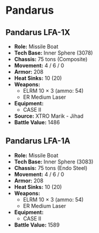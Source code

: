 # Pandarus
## Pandarus LFA-1X
- **Role:** Missile Boat
- **Tech Base:** Inner Sphere (3078)
- **Chassis:** 75 tons (Composite)
- **Movement:** 4 / 6 / 0
- **Armor:** 208
- **Heat Sinks:** 10 (20)
- **Weapons:**
  - ELRM 10 × 3 (ammo: 54)
  - ER Medium Laser
- **Equipment:**
  - CASE II
- **Source:** XTRO Marik - Jihad
- **Battle Value:** 1486

## Pandarus LFA-1A
- **Role:** Missile Boat
- **Tech Base:** Inner Sphere (3083)
- **Chassis:** 75 tons (Endo Steel)
- **Movement:** 4 / 6 / 0
- **Armor:** 208
- **Heat Sinks:** 10 (20)
- **Weapons:**
  - ELRM 10 × 3 (ammo: 54)
  - ER Medium Laser
- **Equipment:**
  - CASE II
- **Battle Value:** 1589

